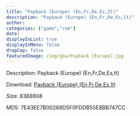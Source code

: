 ```yaml
---
title: "Payback (Europe) (En,Fr,De,Es,It)"
description: "Payback (Europe) (En,Fr,De,Es,It)"
author: 
categories: ["game","rom"]
date: 
displayInList: true
displayInMenu: false
dropCap: false
featuredImage: /img/gba/Payback [Europe].jpg
---
```


Description: Payback (Europe) (En,Fr,De,Es,It)

Download: <a style="text-decoration:underline;" href="https://mega.nz/#!DPYw2SwB!sKEuLmls6tgFlWmJwV1VDCj8G0uFQ-y3OFq1LiABcE0" target = "_blank" rel = "nofollow" > Payback (Europe) (En,Fr,De,Es,It)</a>

Size: 8388608

MD5: 7E43EE7B00269D5F0FDDB55E8BB747CC

